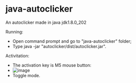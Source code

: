 # java-autoclicker
An autoclicker made in java jdk1.8.0_202

Running:
  - Open command prompt and go to "java-autoclicker" folder;
  - Type java -jar "autoclicker/dist/autoclicker.jar".
  
Activitation:
  - The activation key is M5 mouse button:
  - ![image](https://user-images.githubusercontent.com/49100684/196231431-13db66db-fc1d-4bbc-8026-024e0c2b8db8.png)
  - Toggle mode.
